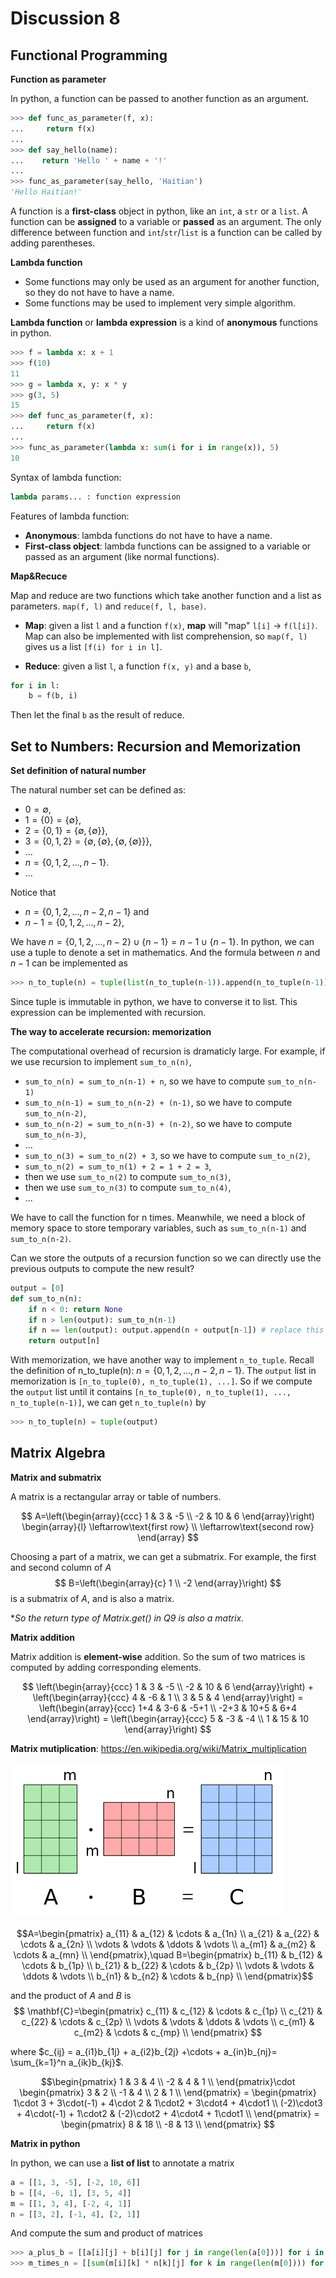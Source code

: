 # Discussion 8

## Functional Programming
**Function as parameter**

In python, a function can be passed to another function as an argument.

```python
>>> def func_as_parameter(f, x):
...     return f(x)
...
>>> def say_hello(name):
...    return 'Hello ' + name + '!'
...
>>> func_as_parameter(say_hello, 'Haitian')
'Hello Haitian!'
```

A function is a **first-class** object in python, like an `int`, a `str` or a `list`. A function can be **assigned** to a variable or **passed** as an argument. The only difference between function and `int`/`str`/`list` is a function can be called by adding parentheses.

**Lambda function**

- Some functions may only be used as an argument for another function, so they do not have to have a name. 
- Some functions may be used to implement very simple algorithm.

**Lambda function** or **lambda expression** is a kind of **anonymous** functions in python.

```python
>>> f = lambda x: x + 1
>>> f(10)
11
>>> g = lambda x, y: x * y
>>> g(3, 5)
15
>>> def func_as_parameter(f, x):
...     return f(x)
...
>>> func_as_parameter(lambda x: sum(i for i in range(x)), 5)
10
```

Syntax of lambda function:
```python
lambda params... : function expression
```

Features of lambda function:
- **Anonymous**: lambda functions do not have to have a name.
- **First-class object**: lambda functions can be assigned to a variable or passed as an argument (like normal functions).

**Map&Recuce**

Map and reduce are two functions which take another function and a list as parameters. `map(f, l)` and `reduce(f, l, base)`.

- **Map**: given a list `l` and a function `f(x)`, **map** will "map" `l[i]` $\rightarrow$ `f(l[i])`. Map can also be implemented with list comprehension, so `map(f, l)` gives us a list `[f(i) for i in l]`.

- **Reduce**: given a list `l`, a function `f(x, y)` and a base `b`, 
```python
for i in l:
    b = f(b, i)
```
Then let the final `b` as the result of reduce.

## Set to Numbers: Recursion and Memorization
**Set definition of natural number**

The natural number set can be defined as:
- $0=\emptyset$, 
- $1=\{0\}=\{\emptyset\}$,
- $2=\{0, 1\}=\{\emptyset, \{\emptyset\}\}$,
- $3=\{0, 1, 2\}=\{\emptyset, \{\emptyset\}, \{\emptyset, \{\emptyset\}\}\}$, 
- ...
- $n=\{0, 1, 2, ..., n-1\}$.
- ...

Notice that 
- $n=\{0, 1, 2, ..., n-2, n-1\}$ and 
- $n-1=\{0, 1, 2, ..., n-2\}$,

We have $n=\{0, 1, 2, ..., n-2\}\cup\{n-1\}=n-1\cup\{n-1\}$. In python, we can use a tuple to denote a set in mathematics. And the formula between $n$ and $n-1$ can be implemented as
```python
>>> n_to_tuple(n) = tuple(list(n_to_tuple(n-1)).append(n_to_tuple(n-1)))
```
Since tuple is immutable in python, we have to converse it to list. This expression can be implemented with recursion.

**The way to accelerate recursion: memorization**

The computational overhead of recursion is dramaticly large. For example, if we use recursion to implement `sum_to_n(n)`, 
- `sum_to_n(n) = sum_to_n(n-1) + n`, so we have to compute `sum_to_n(n-1)`
- `sum_to_n(n-1) = sum_to_n(n-2) + (n-1)`, so we have to compute `sum_to_n(n-2)`, 
- `sum_to_n(n-2) = sum_to_n(n-3) + (n-2)`, so we have to compute `sum_to_n(n-3)`, 
- ...
- `sum_to_n(3) = sum_to_n(2) + 3`, so we have to compute `sum_to_n(2)`,
- `sum_to_n(2) = sum_to_n(1) + 2 = 1 + 2 = 3`, 
- then we use `sum_to_n(2)` to compute `sum_to_n(3)`,
- then we use `sum_to_n(3)` to compute `sum_to_n(4)`,
- ...

We have to call the function for n times. Meanwhile, we need a block of memory space to store temporary variables, such as `sum_to_n(n-1)` and `sum_to_n(n-2)`.

Can we store the outputs of a recursion function so we can directly use the previous outputs to compute the new result?

```python
output = [0]
def sum_to_n(n):
    if n < 0: return None
    if n > len(output): sum_to_n(n-1)
    if n == len(output): output.append(n + output[n-1]) # replace this line with any other recursion
    return output[n]
```

With memorization, we have another way to implement `n_to_tuple`. Recall the definition of n_to_tuple(n): $n=\{0, 1, 2, ..., n-2, n-1\}$. The `output` list in memorization is `[n_to_tuple(0), n_to_tuple(1), ...]`. So if we compute the `output` list until it contains `[n_to_tuple(0), n_to_tuple(1), ..., n_to_tuple(n-1)]`, we can get `n_to_tuple(n)` by
```python
>>> n_to_tuple(n) = tuple(output)
``` 

## Matrix Algebra
**Matrix and submatrix**

A matrix is a rectangular array or table of numbers.

$$
A=\left(\begin{array}{ccc}
1 & 3 & -5 \\
-2 & 10 & 6
\end{array}\right)
\begin{array}{l}
 \leftarrow\text{first row} \\
 \leftarrow\text{second row}
\end{array}
$$

Choosing a part of a matrix, we can get a submatrix. For example, the first and second column of $A$
$$
B=\left(\begin{array}{c}
1 \\
-2
\end{array}\right)
$$
is a submatrix of $A$, and is also a matrix.

**So the return type of Matrix.get() in Q9 is also a matrix.*

**Matrix addition**

Matrix addition is **element-wise** addition. So the sum of two matrices is computed by adding corresponding elements.

$$
\left(\begin{array}{ccc}
1 & 3 & -5 \\
-2 & 10 & 6
\end{array}\right) + \left(\begin{array}{ccc}
4 & -6 & 1 \\
3 & 5 & 4
\end{array}\right) = \left(\begin{array}{ccc}
1+4 & 3-6 & -5+1 \\
-2+3 & 10+5 & 6+4
\end{array}\right) = \left(\begin{array}{ccc}
5 & -3 & -4 \\
1 & 15 & 10
\end{array}\right)
$$

**Matrix mutiplication**: https://en.wikipedia.org/wiki/Matrix_multiplication

![](matrix_mul.png)

$$A=\begin{pmatrix}
 a_{11} & a_{12} & \cdots & a_{1n} \\
 a_{21} & a_{22} & \cdots & a_{2n} \\
\vdots & \vdots & \ddots & \vdots \\
 a_{m1} & a_{m2} & \cdots & a_{mn} \\
\end{pmatrix},\quad B=\begin{pmatrix}
 b_{11} & b_{12} & \cdots & b_{1p} \\
 b_{21} & b_{22} & \cdots & b_{2p} \\
\vdots & \vdots & \ddots & \vdots \\
 b_{n1} & b_{n2} & \cdots & b_{np} \\
\end{pmatrix}$$

and the product of $A$ and $B$ is 
$$
\mathbf{C}=\begin{pmatrix}
 c_{11} & c_{12} & \cdots & c_{1p} \\
 c_{21} & c_{22} & \cdots & c_{2p} \\
\vdots & \vdots & \ddots & \vdots \\
 c_{m1} & c_{m2} & \cdots & c_{mp} \\
\end{pmatrix}
$$

where $c_{ij} = a_{i1}b_{1j} + a_{i2}b_{2j} +\cdots + a_{in}b_{nj}= \sum_{k=1}^n a_{ik}b_{kj}$.

$$\begin{pmatrix}
 1 & 3 & 4 \\
 -2 & 4 & 1 \\
\end{pmatrix}\cdot \begin{pmatrix}
 3 & 2 \\
 -1 & 4 \\
 2 & 1 \\
\end{pmatrix} = \begin{pmatrix}
1\cdot 3 + 3\cdot(-1) + 4\cdot 2 & 1\cdot2 + 3\cdot4 + 4\cdot1 \\
(-2)\cdot3 + 4\cdot(-1) + 1\cdot2 & (-2)\cdot2 + 4\cdot4 + 1\cdot1 \\
\end{pmatrix} = \begin{pmatrix}
    8 & 18 \\
    -8 & 13 \\
\end{pmatrix}
$$

**Matrix in python**

In python, we can use a **list of list** to annotate a matrix
```python
a = [[1, 3, -5], [-2, 10, 6]]
b = [[4, -6, 1], [3, 5, 4]]
m = [[1, 3, 4], [-2, 4, 1]]
n = [[3, 2], [-1, 4], [2, 1]]
```

And compute the sum and product of matrices
```python
>>> a_plus_b = [[a[i][j] + b[i][j] for j in range(len(a[0]))] for i in range(len(a))]
>>> m_times_n = [[sum(m[i][k] * n[k][j] for k in range(len(m[0]))) for j in range(len(n[0]))] for i in range(len(m))]
```